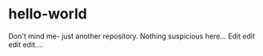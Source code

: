 # hello-world
Don't mind me- just another repository. Nothing suspicious here...
Edit edit edit edit....
